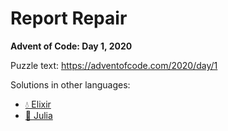 # Report Repair

**Advent of Code: Day 1, 2020**

Puzzle text: https://adventofcode.com/2020/day/1

Solutions in other languages:

- [💧 Elixir](../../../elixir/lib/2020/01_report_repair)
- [🍡 Julia](../../../julia/2020/01_report_repair)
